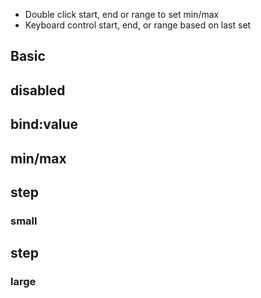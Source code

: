 <script>
  import { mdiMagnify, mdiPlus } from '@mdi/js';

  import Preview from '$lib/components/Preview.svelte';
  import RangeSlider from '$lib/components/RangeSlider.svelte';

  let value = [25, 75];
</script>

- Double click start, end or range to set min/max
- Keyboard control start, end, or range based on last set

## Basic

<Preview>
  <RangeSlider />
</Preview>

## disabled

<Preview>
  <RangeSlider disabled />
</Preview>

## bind:value

<Preview>
  <RangeSlider bind:value />
</Preview>

## min/max

<Preview>
  <RangeSlider min={50} max={100} />
</Preview>

## step

### small

<Preview>
  <RangeSlider max={1} step={0.01} />
</Preview>

## step

### large

<Preview>
  <RangeSlider max={100} step={10} />
</Preview>
